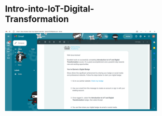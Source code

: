# Intro-into-IoT-Digital-Transformation

![image alt](https://github.com/Ikedrew/Intro-into-IoT-Digital-Transformation/blob/main/Gmail%20-%20Bravo%20Andrew!%20Claim%20Your%20Digital%20Credential%20-%20ikuesan1503@gmail.com%20-%20Gmail%2011_04_2025%2016_47_54.png?raw=true)
